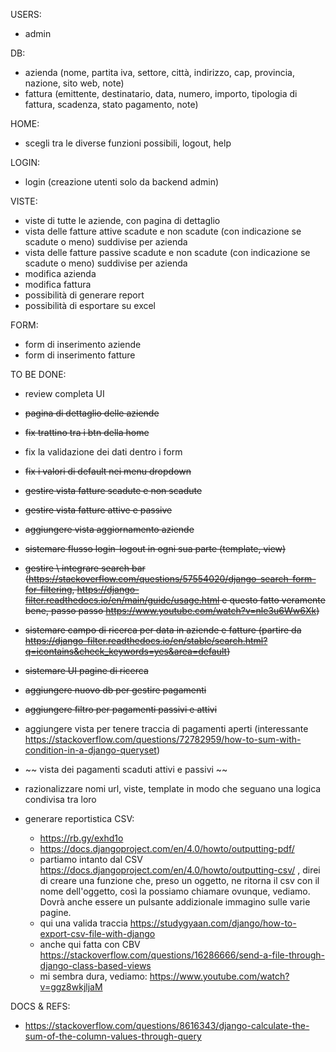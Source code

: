 USERS:
- admin

DB:
- azienda (nome, partita iva, settore, città, indirizzo, cap, provincia, nazione, sito web, note)
- fattura (emittente, destinatario, data, numero, importo, tipologia di fattura, scadenza, stato pagamento, note)

HOME:
- scegli tra le diverse funzioni possibili, logout, help

LOGIN:
- login (creazione utenti solo da backend admin)

VISTE:
- viste di tutte le aziende, con pagina di dettaglio
- vista delle fatture attive scadute e non scadute (con indicazione se scadute o meno) suddivise per azienda
- vista delle fatture passive scadute e non scadute (con indicazione se scadute o meno) suddivise per azienda
- modifica azienda
- modifica fattura
- possibilità di generare report 
- possibilità di esportare su excel

FORM:
- form di inserimento aziende
- form di inserimento fatture


TO BE DONE:
- review completa UI
- ~~pagina di dettaglio delle aziende~~
- ~~fix trattino tra i btn della home~~
- fix la validazione dei dati dentro i form
- ~~fix i valori di default nei menu dropdown~~
- ~~gestire vista fatture scadute e non scadute~~
- ~~gestire vista fatture attive e passive~~
- ~~aggiungere vista aggiornamento aziende~~
- ~~sistemare flusso login-logout in ogni sua parte (template, view)~~
- ~~gestire \ integrare search bar (https://stackoverflow.com/questions/57554020/django-search-form-for-filtering, https://django-filter.readthedocs.io/en/main/guide/usage.html e questo fatto veramente bene, passo passo https://www.youtube.com/watch?v=nle3u6Ww6Xk)~~
- ~~sistemare campo di ricerca per data in aziende e fatture (partire da https://django-filter.readthedocs.io/en/stable/search.html?q=icontains&check_keywords=yes&area=default)~~
- ~~sistemare UI pagine di ricerca~~
- ~~aggiungere nuovo db per gestire pagamenti~~
- ~~aggiungere filtro per pagamenti passivi e attivi~~
- aggiungere vista per tenere traccia di pagamenti aperti (interessante https://stackoverflow.com/questions/72782959/how-to-sum-with-condition-in-a-django-queryset)
- ~~ vista dei pagamenti scaduti attivi e passivi ~~
- razionalizzare nomi url, viste, template in modo che seguano una logica condivisa tra loro

- generare reportistica CSV: 
    - https://rb.gy/exhd1o
    - https://docs.djangoproject.com/en/4.0/howto/outputting-pdf/ 
    - partiamo intanto dal CSV https://docs.djangoproject.com/en/4.0/howto/outputting-csv/ , direi di creare una funzione che, preso un oggetto, ne ritorna il csv con il nome dell'oggetto, così la possiamo chiamare ovunque, vediamo. Dovrà anche essere un pulsante addizionale immagino sulle varie pagine.
    - qui una valida traccia https://studygyaan.com/django/how-to-export-csv-file-with-django 
    - anche qui fatta con CBV https://stackoverflow.com/questions/16286666/send-a-file-through-django-class-based-views 
    - mi sembra dura, vediamo: https://www.youtube.com/watch?v=ggz8wkjljaM 


DOCS & REFS:
- https://stackoverflow.com/questions/8616343/django-calculate-the-sum-of-the-column-values-through-query  

